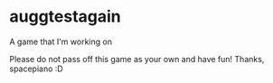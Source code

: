 # auggtestagain

A game that I'm working on

Please do not pass off this game as your own and have fun!
Thanks,
spacepiano :D
